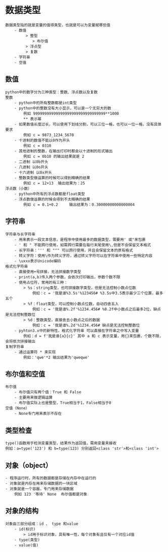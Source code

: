# 数据类型
    数据类型指的就是变量的值得类型，也就是可以为变量赋哪些值
        - 数值
             > 整型
                > 布尔值
             > 浮点型
             > 复数
        - 字符串
        - 空值
## 数值
    python中的数字分为三种类型：整数、浮点数以及复数
    整数
        - python中的所有整数都是int类型
        - python中的整数没有大小显示，可以是一个无穷大的数
            例如 99999999999999999999999999999999**1000  
            ** 表示幂
        - 如果数值长度过长，可以使用下划线分割，可以三位一格，也可以一位一格，没有具体要求
            例如 c = 9873_1234_5678
        - 十进制的数值不能以0作为开头
            例如 c = 0310 
        - 其他进制的整数，在输出打印时都会以十进制的形式输出
            例如 c = 0b10 的输出结果就是 2
        - 二进制 以0b开头
        - 八进制 以0o开头
        - 十六进制 以0x开头
        - 整数类型做运算的时候可以得到精确的结果
            例如 c = 12+13  输出结果为：25
    浮点数（小数）
        - python中所有的浮点数都是float类型
        - 浮点数做运算的时候会得到不太精确的结果
            例如 c = 0.1+0.2     输出结果为：0.30000000000000004
    
## 字符串
    字符串与长字符串
        - 用来表示一段文本信息，是程序中使用最多的数据类型，需要用' 或"来包裹
        - ' 和 " 不能跨行使用，如需跨行需要在每行末尾使用\,但是不会保留文本格式
        - 长字符串：''' 和 """ 可以跨行使用，并且会保留文本的原有格式
        - 转义字符：使用\作为转义字符，通过转义字符可以在字符串中使用一些特定内容
        - \uxxx表示Unicode编码
    格式化字符串
        - 直接使用+号拼接，无法拼接数字类型
        - print(a,b)传入两个参数，会依次打印输出，参数个数不限
        - 使用占位符，常用的有三种：
            > %s：string类型，也可拼接数字类型，但是无法控制小数点位数
                例如：c = '我是谁%3.5s'%123456# %3.5s中3.5表示最少三个位置，最多五个
            > %f：float类型，可以控制小数点位数，自动四舍五入
                例如：c = '我是谁%.2f'%1234.456# %0.2f中小数点之后最多2位，缺点是无法控制整数位
            > %d：整数类型，直接舍去小数点之后的数据
                例如：c = '我是谁%.2d'%1234.456# 缺点是无法控制整数位
        - pyhton3.x中的新特性，格式化字符串 可以直接在字符串之中写入变量
            例如：d = f'我是谁{a}{c}' 其中 a 和 c 表示变量，用{}来包裹，个数不限，会将依次拼接输出
    复制字符串
        - 通过运算符 * 来实现
            例如：'qwe'*2 输出结果为'qweqwe'

## 布尔值和空值
    布尔值
        - 布尔值只有两个值：True 和 False
        - 主要用来做逻辑运算
        - 布尔值实际上也是整型，True相当于1，False相当于0
    空值（None）
        - None专门用来表示不存在

## 类型检查
    type()函数用于检测变量类型，结果作为返回值，需用变量来接收
    例如：a=type('123') 和 b=type(123) 分别返回<class 'str'>和<class 'int'>

## 对象（object）
    - 程序运行时，所有的数据都是存储在内存中在运行的
    - 对象就是内存在用来存储数据的一块区域
    - 对象就是一个容器，专门用来存储数据
        例如 123 '等待' None  布尔值都是对象

## 对象的结构
    对象由三部分组成：id 、 type 和value
        - id(标识)
            > id用于标识对象，具有唯一性，每个对象有且仅有一个对应id值
        - type(类型)
        - value(值)